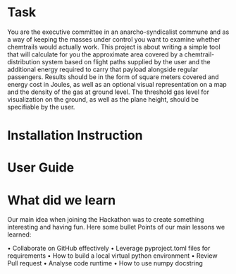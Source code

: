 # Task

You are the executive committee in an anarcho-syndicalist commune and as a way of keeping the 
masses under control you want to examine whether chemtrails would actually work. This project is 
about writing a simple tool that will calculate for you the approximate area covered by a 
chemtrail-distribution system based on flight paths supplied by the user and the additional energy required 
to carry that payload alongside regular passengers. Results should be in the form of square meters covered and
energy cost in Joules, as well as an optional visual representation on a map and the density of the gas at ground level. 
The threshold gas level for visualization on the ground, as well as the plane height, should be specifiable by the user.

# Installation Instruction

# User Guide

# What did we learn

Our main idea when joining the Hackathon was to create something interesting and having fun.
Here some bullet Points of our main lessons we learned: 

• Collaborate on GitHub effectively 
• Leverage pyproject.toml files for requirements
• How to build a local virtual python environment
• Review Pull request
• Analyse code runtime
• How to use numpy docstring
